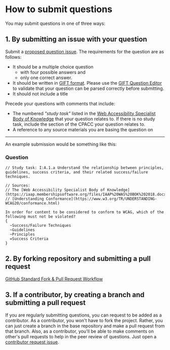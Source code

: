 # How to submit questions
You may submit questions in one of three ways:
## 1. By submitting an issue with your question

Submit a [proposed question issue](https://github.com/robfentress/was-practice/issues/new?assignees=&labels=proposed+question&template=proposed-question.md&title=%5BQUESTION%5D). The requirements for the question are as follows:

* It should be a multiple choice question 
  * with four possible answers and 
  * only one correct answer.  
* It should be written in [GIFT format](https://docs.moodle.org/37/en/GIFT_format#Multiple_choice).  Please use the [GIFT Question Editor](https://fuhrmanator.github.io/GIFT-grammar-PEG.js/docs/editor/editor.html) to validate that your question can be parsed correctly before submitting.
* It should not include a title

Precede your questions with comments that include:
* The numbered _"study task"_ listed in the [Web Accessibility Specialist Body of Knowledge](https://iaap.membershipsoftware.org/files/IAAP%20WAS%20BOK%202018.docx) that your question relates to.  If there is no study task, include the section of the CPACC your question relates to.
* A reference to any source materials you are basing the question on

***

An example submission would be something like this:

### Question
```
// Study task: I:A.1.a Understand the relationship between principles, guidelines, success criteria, and their related success/failure techniques.

// Sources:
// The [Web Accessibility Specialist Body of Knowledge](https://iaap.membershipsoftware.org/files/IAAP%20WAS%20BOK%202018.docx)
// [Understanding Conformance](https://www.w3.org/TR/UNDERSTANDING-WCAG20/conformance.html)

In order for content to be considered to conform to WCAG, which of the following must not be violated?
{
  ~Success/Failure Techniques
  ~Guidelines
  ~Principles
  =Success Criteria
}
```
## 2. By forking repository and submitting a pull request

[GitHub Standard Fork & Pull Request Workflow](https://gist.github.com/Chaser324/ce0505fbed06b947d962)

## 3. If a contributor, by creating a branch and submitting a pull request

If you are regularly submitting questions, you can request to be added as a contributor.  As a contributor, you won't have to fork the project.  Rather, you can just create a branch in the base repository and make a pull request from that branch.  Also, as a contributor, you'll be able to make comments on other's pull requests to help in the peer review of questions.  Just open a [contributor request issue](https://github.com/robfentress/was-practice/issues/new?assignees=&labels=&template=contributor-request.md&title=).
